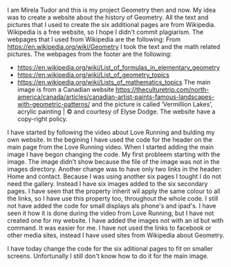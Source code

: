 I am Mirela Tudor and this is my project Geometry then and now.
My idea was to create a website about the history of Geometry. All the text and pictures that I used to create the six additional pages are from Wikipedia. Wikipedia is a free website, so I hope I didn't commit plagiarism. The webpages that I used from Wikipedia are the following:
From https://en.wikipedia.org/wiki/Geometry I took the text and the math related pictures. The webpages from the footer are the following:
- https://en.wikipedia.org/wiki/List_of_formulas_in_elementary_geometry
- https://en.wikipedia.org/wiki/List_of_geometry_topics
- https://en.wikipedia.org/wiki/Lists_of_mathematics_topics
The main image is from a Canadian website https://theculturetrip.com/north-america/canada/articles/canadian-artist-paints-famous-landscapes-with-geometric-patterns/ and the picture is called ‘Vermillion Lakes’, acrylic painting | © and courtesy of Elyse Dodge. The website have a copy-right policy. 

I have started by following the video about Love Running and bulding my own website.
In the begining I have used the code for the header on the main page from the Love Running video.
When I started adding the main image I have begon changing the code. My first probleem starting with the image. The image didn't show because the file of the image was not in the images directory.
Another change was to have only two links in the header: Home and contact. Because I was using another six pages I tought I do not need the gallery. Instead I have six images added to the six secondary pages. 
I have seen that the property inherit wil apply the same colour to all the links, so I have use this property too, throughout the whole code.
I still not have added the code for small displays als phone's and ipad's. I have seen it how it is done during the video from Love Running, but I have not created one for my website.
I have added the images not with an id but with <img> command. It was easier for me.
I have not used the links to facebook or other media sites, instead I have used sites from Wikipedia about Geometry.     

I have today change the code for the six aditional pages to fit on smaller screens. Unfortunally I still don't know how to do it for the main image. 
